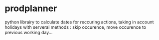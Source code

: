 # prodplanner
python librairy to calculate dates for reccuring actions, taking in account holidays with serveral methods : skip occurence, move occurence to previous working day...
